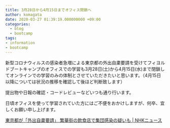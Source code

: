 ```yaml
---
title: 3月28日から4月15日までオフィス閉鎖へ
author: komagata
date: 2020-03-27 01:39:19.000000000 +09:00
categories:
  - blog
  - bootcamp
tags:
- information
- bootcamp
---
```

新型コロナウィルスの感染者急増による東京都の外出自粛要請を受けてフィヨルドブートキャンプのオフィスでの学習も3月28日(土)から4月15日(水)まで閉鎖してオンラインでの学習のみの体制とさせていただきたいと思います。（4月15日以降については状況の推移を確認して後ほど判断致します）

提出物や日報の確認・コードレビューなどいつも通り行います。

日頃オフィスを使って学習されていた方にはご不便をおかけしますが、何卒、宜しくお願い申し上げます。

[東京都が「外出自粛要請」 繁華街の飲食店で集団感染の疑いも \| NHKニュース](https://www3.nhk.or.jp/news/html/20200326/k10012350591000.html)